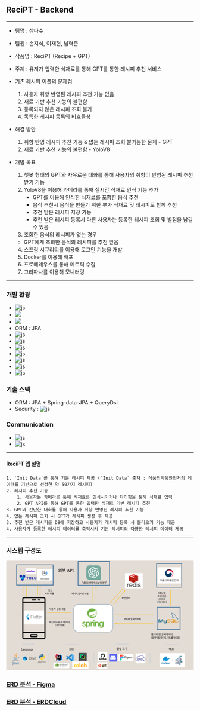 ## ReciPT - Backend

---

- 팀명 : 삼다수

- 팀원 : 손지석, 이재현, 남혁준

- 작품명 : ReciPT (Recipe + GPT)

- 주제 : 유저가 입력한 식재료를 통해 GPT를 통한 레시피 추천 서비스

- 기존 레시피 어플의 문제점
  1. 사용자 취향 반영된 레시피 추천 기능 없음
  2. 재료 기반 추천 기능의 불편함
  3. 등록되지 않은 레시피 조회 불가
  4. 독특한 레시피 등록의 비효율성

- 해결 방안
  1. 취향 반영 레시피 추천 기능 & 없는 레시피 조회 불가능한 문제 - GPT
  2. 재료 기반 추천 기능의 불편함 - YoloV8

- 개발 목표
  1. 챗봇 형태의 GPT와 자유로운 대화를 통해 사용자의 취향이 반영된 레시피 추천 받기 기능
  2. YoloV8을 이용해 카메라를 통해 실시간 식재료 인식 기능 추가
     - GPT를 이용해 인식한 식재료를 포함한 음식 추천
     - 음식 추천시 음식을 만들기 위한 부가 식재료 및 레시피도 함께 추천 
     - 추천 받은 레시피 저장 가능 
     - 추천 받은 레시피 등록시 다른 사용자는 등록한 레시피 조회 및 별점을 남길 수 있음
  4. 조회한 음식의 레시피가 없는 경우
    - GPT에게 조회한 음식의 레시피를 추천 받음
  4. 스프링 시큐리티를 이용해 로그인 기능을 개발
  5. Docker를 이용해 배포
  6. 프로메테우스를 통해 메트릭 수집
  7. 그라파나를 이용해 모니터링

---

### 개발 환경

- ![js](https://img.shields.io/badge/Java-ED8B00?style=for-the-badge&logo=openjdk&logoColor=white)
- <img src="https://img.shields.io/badge/OpenJDK-white?style=for-the-badge&logo=OpenJDK&logoColor=black">
- <img src="https://img.shields.io/badge/JUnit5-black?style=for-the-badge&logo=JUnit5&logoColor=white">
- ORM : JPA
- ![js](https://img.shields.io/badge/Spring-6DB33F?style=for-the-badge&logo=spring&logoColor=white)
- ![js](https://img.shields.io/badge/MySQL-00000F?style=for-the-badge&logo=mysql&logoColor=white)
- ![js](https://img.shields.io/badge/Gradle-02303A.svg?style=for-the-badge&logo=Gradle&logoColor=white)
- ![js](https://img.shields.io/badge/Hibernate-59666C?style=for-the-badge&logo=Hibernate&logoColor=white)
- ![js](https://img.shields.io/badge/docker-%230db7ed.svg?style=for-the-badge&logo=docker&logoColor=white)
- ![js](https://img.shields.io/badge/IntelliJ_IDEA-000000.svg?style=for-the-badge&logo=intellij-idea&logoColor=white)
- ![js](https://img.shields.io/badge/GIT-E44C30?style=for-the-badge&logo=git&logoColor=white)

### 기술 스택

- ORM : JPA + Spring-data-JPA + QueryDsl
- Security : ![js](https://img.shields.io/badge/Spring_Security-6DB33F?style=for-the-badge&logo=Spring-Security&logoColor=white)

### Communication

- ![js](https://img.shields.io/badge/Discord-7289DA?style=for-the-badge&logo=discord&logoColor=white)
- ![js](https://img.shields.io/badge/GitHub-100000?style=for-the-badge&logo=github&logoColor=white)

---

#### ReciPT 앱 설명

```
1. `Init Data`를 통해 기본 레시피 제공 (`Init Data` 출처 : 식품의약품안전처의 데이터를 기반으로 선정한 약 50가지 레시피)
2. 레시피 추천 기능
    1. 사용자는 카메라를 통해 식재료를 인식시키거나 타이핑을 통해 식재료 입력
    2. GPT API를 통해 GPT를 통한 입력한 식재료 기반 레시피 추천 
3. GPT와 간단한 대화를 통해 사용자 취향 반영된 레시피 추천 기능
4. 없는 레시피 조회 시 GPT가 레시피 생성 후 제공
3. 추천 받은 레시피를 DB에 저장하고 사용자가 레시피 등록 시 불러오기 기능 제공
4. 사용자가 등록한 레시피 데이터를 축적시켜 기본 레시피외 다양한 레시피 데이터 제공
```

---

### 시스템 구성도
![](SystemConfigDiagram.png)

### [ERD 분석 - Figma](https://www.figma.com/file/rJlqqSI2Ssyokn2VRqT2z3/ReciPT-%EB%B6%84%EC%84%9D?type=whiteboard&node-id=0-1&t=0inp0EkyTL42uJTP-0)

### [ERD 분석 - ERDCloud](https://www.erdcloud.com/d/Q7WxraMMoDsuDJS3j)